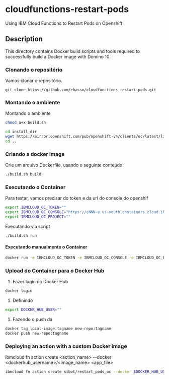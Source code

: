 # cloudfunctions-restart-pods
Using IBM Cloud Functions to Restart Pods on Openshift

## Description

This directory contains Docker build scripts and tools required to successfully build a Docker image with Domino 10. 

### Clonando o repositório

Vamos clonar o repositório.

```
git clone https://github.com/ebasso/cloudfunctions-restart-pods.git
```

### Montando o ambiente

Montando o ambiente

```bash
chmod a+x build.sh

cd install_dir
wget https://mirror.openshift.com/pub/openshift-v4/clients/oc/latest/linux/oc.tar.gz
cd ..
```

### Criando a docker image

Crie um arquivo Dockerfile, usando o seguinte conteúdo:

```bash
./build.sh build
```

### Executando o Container

Para testar, vamos precisar do token e da url do console do openshif

```bash
export IBMCLOUD_OC_TOKEN=""
export IBMCLOUD_OC_CONSOLE="https://cNNN-e.us-south.containers.cloud.ibm.com:NNNNN"
export IBMCLOUD_OC_PROJECT=""
```
Executando via script

```bash
./build.sh run
```

#### Executando manualmente o Container

```bash
docker run -e IBMCLOUD_OC_TOKEN -e IBMCLOUD_OC_CONSOLE -e IBMCLOUD_OC_PROJECT restart_pods_oc
```

### Upload do Container para o Docker Hub

1. Fazer login no Docker Hub

```bash
docker login
```

1. Definindo 

```bash
export DOCKER_HUB_USER=""
```

1. Fazendo o push da

```bash
docker tag local-image:tagname new-repo:tagname
docker push new-repo:tagname
```

### Deploying an action with a custom Docker image

ibmcloud fn action create <action_name> --docker <dockerhub_username>/<image_name> <app_file>

```bash
ibmcloud fn action create sibot/restart_pods_oc --docker $DOCKER_HUB_USER/restart_pods_oc <app_file>
```